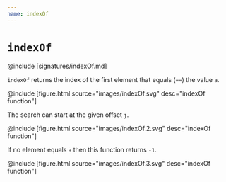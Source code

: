 ```yaml
---
name: indexOf
---
```


# `indexOf`

@include [signatures/indexOf.md]

`indexOf` returns the index of the first element that equals (`==`) the value `a`.

@include [figure.html source="images/indexOf.svg" desc="indexOf function"]

The search can start at the given offset `j`.

@include [figure.html source="images/indexOf.2.svg" desc="indexOf function"]

If no element equals `a` then this function returns `-1`.

@include [figure.html source="images/indexOf.3.svg" desc="indexOf function"]
